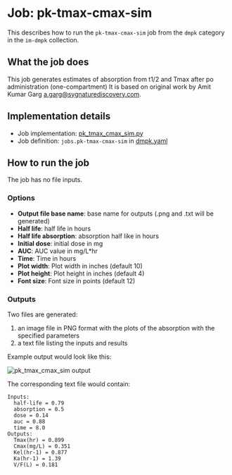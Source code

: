 # Job: pk-tmax-cmax-sim

This describes how to run the `pk-tmax-cmax-sim` job from the `dmpk` category in the `im-dmpk` collection.

## What the job does

This job generates estimates of absorption from t1/2 and Tmax after po administration (one-compartment)
It is based on original work by Amit Kumar Garg <a.garg@sygnaturediscovery.com>.

## Implementation details

* Job implementation: [pk_tmax_cmax_sim.py](/dmpk/pk_tmax_cmax_sim.py)
* Job definition: `jobs.pk-tmax-cmax-sim` in [dmpk.yaml](/data-manager/dmpk.yaml)

## How to run the job

The job has no file inputs.

### Options

* **Output file base name**: base name for outputs (.png and .txt will be generated)
* **Half life**: half life in hours
* **Half life absorption**: absorption half like in hours
* **Initial dose**: initial dose in mg
* **AUC**: AUC value in mg/L*hr
* **Time**: Time in hours
* **Plot width**: Plot width in inches (default 10)
* **Plot height**: Plot height in inches (default 4)
* **Font size**: Font size in points (default 12)

### Outputs

Two files are generated:

1. an image file in PNG format with the plots of the absorption with the specified parameters
2. a text file listing the inputs and results

Example output would look like this:

![pk_tmax_cmax_sim output](pk_tmax_cmax_sim.png)

The corresponding text file would contain:
```
Inputs:
  half-life = 0.79
  absorption = 0.5
  dose = 0.14
  auc = 0.88
  time = 8.0
Outputs:
  Tmax(hr) = 0.899
  Cmax(mg/L) = 0.351
  Kel(hr-1) = 0.877
  Ka(hr-1) = 1.39
  V/F(L) = 0.181
```